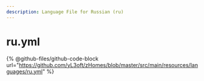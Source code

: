 ```yaml
---
description: Language File for Russian (ru)
---
```


# ru.yml

{% @github-files/github-code-block url="https://github.com/yL3oft/zHomes/blob/master/src/main/resources/languages/ru.yml" %}

